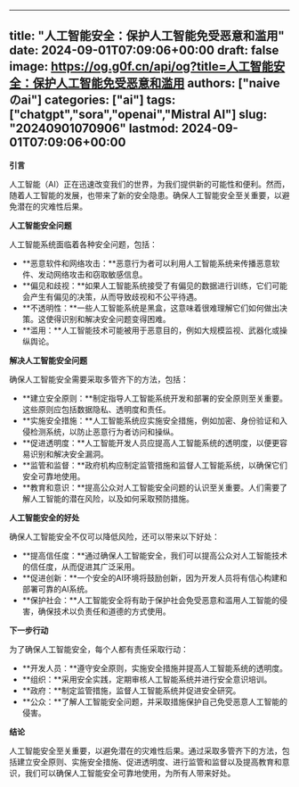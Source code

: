 
---
title: "人工智能安全：保护人工智能免受恶意和滥用"
date: 2024-09-01T07:09:06+00:00
draft: false
image: https://og.g0f.cn/api/og?title=人工智能安全：保护人工智能免受恶意和滥用
authors: ["naiveのai"]
categories: ["ai"]
tags: ["chatgpt","sora","openai","Mistral AI"]
slug: "20240901070906"
lastmod: 2024-09-01T07:09:06+00:00
---
**引言**

人工智能（AI）正在迅速改变我们的世界，为我们提供新的可能性和便利。然而，随着人工智能的发展，也带来了新的安全隐患。确保人工智能安全至关重要，以避免潜在的灾难性后果。

**人工智能安全问题**

人工智能系统面临着各种安全问题，包括：

* **恶意软件和网络攻击：**恶意行为者可以利用人工智能系统来传播恶意软件、发动网络攻击和窃取敏感信息。
* **偏见和歧视：**如果人工智能系统接受了有偏见的数据进行训练，它们可能会产生有偏见的决策，从而导致歧视和不公平待遇。
* **不透明性：**一些人工智能系统是黑盒，这意味着很难理解它们如何做出决策。这使得识别和解决安全问题变得困难。
* **滥用：**人工智能技术可能被用于恶意目的，例如大规模监视、武器化或操纵舆论。

**解决人工智能安全问题**

确保人工智能安全需要采取多管齐下的方法，包括：

* **建立安全原则：**制定指导人工智能系统开发和部署的安全原则至关重要。这些原则应包括数据隐私、透明度和责任。
* **实施安全措施：**人工智能系统应实施安全措施，例如加密、身份验证和入侵检测系统，以防止恶意行为者访问和操纵。
* **促进透明度：**人工智能开发人员应提高人工智能系统的透明度，以便更容易识别和解决安全漏洞。
* **监管和监督：**政府机构应制定监管措施和监督人工智能系统，以确保它们安全可靠地使用。
* **教育和意识：**提高公众对人工智能安全问题的认识至关重要。人们需要了解人工智能的潜在风险，以及如何采取预防措施。

**人工智能安全的好处**

确保人工智能安全不仅可以降低风险，还可以带来以下好处：

* **提高信任度：**通过确保人工智能安全，我们可以提高公众对人工智能技术的信任度，从而促进其广泛采用。
* **促进创新：**一个安全的AI环境将鼓励创新，因为开发人员将有信心构建和部署可靠的AI系统。
* **保护社会：**人工智能安全将有助于保护社会免受恶意和滥用人工智能的侵害，确保技术以负责任和道德的方式使用。

**下一步行动**

为了确保人工智能安全，每个人都有责任采取行动：

* **开发人员：**遵守安全原则，实施安全措施并提高人工智能系统的透明度。
* **组织：**采用安全实践，定期审核人工智能系统并进行安全意识培训。
* **政府：**制定监管措施，监督人工智能系统并促进安全研究。
* **公众：**了解人工智能安全问题，并采取措施保护自己免受恶意人工智能的侵害。

**结论**

人工智能安全至关重要，以避免潜在的灾难性后果。通过采取多管齐下的方法，包括建立安全原则、实施安全措施、促进透明度、进行监管和监督以及提高教育和意识，我们可以确保人工智能安全可靠地使用，为所有人带来好处。
